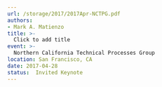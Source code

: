 ```yaml
---
url: /storage/2017/2017Apr-NCTPG.pdf
authors:
- Mark A. Matienzo
title: >-
  Click to add title
event: >-
  Northern California Technical Processes Group
location: San Francisco, CA
date: 2017-04-28
status:  Invited Keynote
---
```

